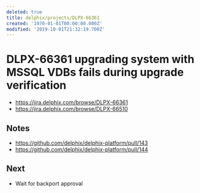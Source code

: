 ```yaml
---
deleted: true
title: delphix/projects/DLPX-66361
created: '1970-01-01T00:00:00.000Z'
modified: '2019-10-01T21:32:19.700Z'
---
```


# DLPX-66361 upgrading system with MSSQL VDBs fails during upgrade verification

* https://jira.delphix.com/browse/DLPX-66361
* https://jira.delphix.com/browse/DLPX-66510

## Notes

* https://github.com/delphix/delphix-platform/pull/143
* https://github.com/delphix/delphix-platform/pull/144

## Next

* Wait for backport approval

